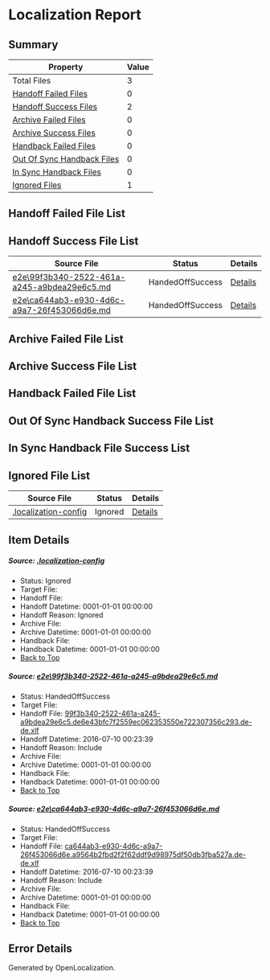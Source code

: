 # <a name='report-top'></a> Localization Report

## Summary
 Property | Value 
 -------- | ----- 
 Total Files | 3
[ Handoff Failed Files ](#handoff-failed-list)| 0
[ Handoff Success Files ](#handoff-success-list)| 2
[ Archive Failed Files ](#archive-failed-list)| 0
[ Archive Success Files ](#archive-success-list)| 0
[ Handback Failed Files ](#handback-failed-list)| 0
[ Out Of Sync Handback Files ](#outofsync-handback-success-list)| 0
[ In Sync Handback Files ](#insync-handback-success-list)| 0
[ Ignored Files ](#ignored-list)| 1

## <a name='handoff-failed-list'></a> Handoff Failed File List

## <a name='handoff-success-list'></a> Handoff Success File List
 Source File | Status | Details 
 ----------- | ------ | ------- 
 [e2e\99f3b340-2522-461a-a245-a9bdea29e6c5.md](https://github.com/OpenLocalizationTestOrg/oltest/blob/8ea1fcca8f92a84f97ecbe03fd3ffe99647ba0cf/e2e/99f3b340-2522-461a-a245-a9bdea29e6c5.md) | HandedOffSuccess | [Details](#3e2f2c3755e52d72e69ed1b3cb38abe161226e831)
 [e2e\ca644ab3-e930-4d6c-a9a7-26f453066d6e.md](https://github.com/OpenLocalizationTestOrg/oltest/blob/8ea1fcca8f92a84f97ecbe03fd3ffe99647ba0cf/e2e/ca644ab3-e930-4d6c-a9a7-26f453066d6e.md) | HandedOffSuccess | [Details](#7acb2c124168fed03468b835595c6558b1d78ea42)

## <a name='archive-failed-list'></a> Archive Failed File List

## <a name='archive-success-list'></a> Archive Success File List

## <a name='handback-failed-list'></a> Handback Failed File List

## <a name='outofsync-handback-success-list'></a> Out Of Sync Handback Success File List

## <a name='insync-handback-success-list'></a> In Sync Handback File Success List

## <a name='ignored-list'></a> Ignored File List
 Source File | Status | Details 
 ----------- | ------ | ------- 
 [.localization-config](https://github.com/OpenLocalizationTestOrg/oltest/blob/8ea1fcca8f92a84f97ecbe03fd3ffe99647ba0cf/.localization-config) | Ignored | [Details](#3d4f252ac210baf56311d7e97dcc2db10974dbd20)

## Item Details
##### <a name='3d4f252ac210baf56311d7e97dcc2db10974dbd20'></a> Source: [.localization-config](https://github.com/OpenLocalizationTestOrg/oltest/blob/8ea1fcca8f92a84f97ecbe03fd3ffe99647ba0cf/.localization-config)
* Status: Ignored
* Target File: 
* Handoff File: 
* Handoff Datetime: 0001-01-01 00:00:00
* Handoff Reason: Ignored
* Archive File: 
* Archive Datetime: 0001-01-01 00:00:00
* Handback File: 
* Handback Datetime: 0001-01-01 00:00:00
* [Back to Top](#report-top)

##### <a name='3e2f2c3755e52d72e69ed1b3cb38abe161226e831'></a> Source: [e2e\99f3b340-2522-461a-a245-a9bdea29e6c5.md](https://github.com/OpenLocalizationTestOrg/oltest/blob/8ea1fcca8f92a84f97ecbe03fd3ffe99647ba0cf/e2e/99f3b340-2522-461a-a245-a9bdea29e6c5.md)
* Status: HandedOffSuccess
* Target File: 
* Handoff File: [99f3b340-2522-461a-a245-a9bdea29e6c5.de6e43bfc7f2559ec062353550e722307356c293.de-de.xlf](https://github.com/OpenLocalizationTestOrg/olhandoff-e2e/blob/c69df3676808e63c04703b22313f6fd5f0577fa3/ol-handoff/OpenLocalizationTestOrg/oltest-dede-fly/ci/ht/99f3b340-2522-461a-a245-a9bdea29e6c5.de6e43bfc7f2559ec062353550e722307356c293.de-de.xlf)
* Handoff Datetime: 2016-07-10 00:23:39
* Handoff Reason: Include
* Archive File: 
* Archive Datetime: 0001-01-01 00:00:00
* Handback File: 
* Handback Datetime: 0001-01-01 00:00:00
* [Back to Top](#report-top)

##### <a name='7acb2c124168fed03468b835595c6558b1d78ea42'></a> Source: [e2e\ca644ab3-e930-4d6c-a9a7-26f453066d6e.md](https://github.com/OpenLocalizationTestOrg/oltest/blob/8ea1fcca8f92a84f97ecbe03fd3ffe99647ba0cf/e2e/ca644ab3-e930-4d6c-a9a7-26f453066d6e.md)
* Status: HandedOffSuccess
* Target File: 
* Handoff File: [ca644ab3-e930-4d6c-a9a7-26f453066d6e.a9564b2fbd2f2f62ddf9d98975df50db3fba527a.de-de.xlf](https://github.com/OpenLocalizationTestOrg/olhandoff-e2e/blob/c69df3676808e63c04703b22313f6fd5f0577fa3/ol-handoff/OpenLocalizationTestOrg/oltest-dede-fly/ci/ht/ca644ab3-e930-4d6c-a9a7-26f453066d6e.a9564b2fbd2f2f62ddf9d98975df50db3fba527a.de-de.xlf)
* Handoff Datetime: 2016-07-10 00:23:39
* Handoff Reason: Include
* Archive File: 
* Archive Datetime: 0001-01-01 00:00:00
* Handback File: 
* Handback Datetime: 0001-01-01 00:00:00
* [Back to Top](#report-top)


## Error Details

Generated by OpenLocalization.
